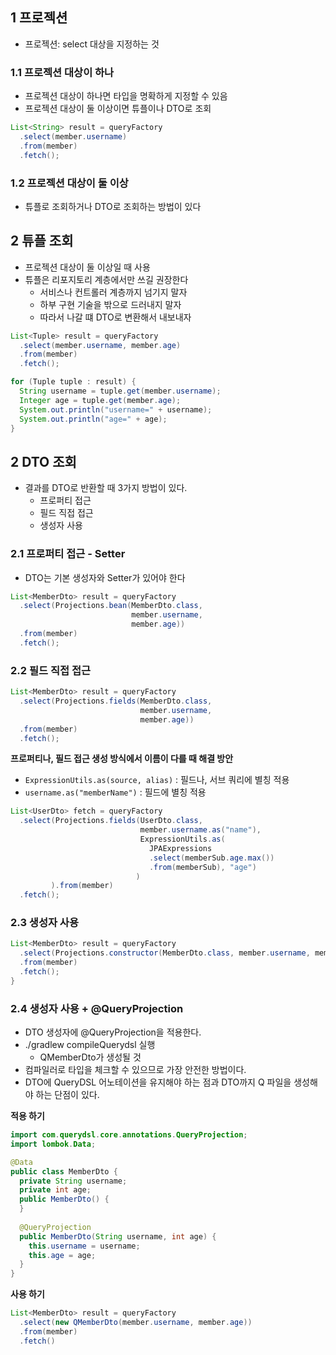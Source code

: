 ##  1 프로젝션

* 프로젝션: select 대상을 지정하는 것



###  1.1 프로젝션 대상이 하나

* 프로젝션 대상이 하나면 타입을 명확하게 지정할 수 있음 
* 프로젝션 대상이 둘 이상이면 튜플이나 DTO로 조회

```java
List<String> result = queryFactory
  .select(member.username)
  .from(member)
  .fetch();
```



###  1.2 프로젝션 대상이 둘 이상

* 튜플로 조회하거나 DTO로 조회하는 방법이 있다



##  2 튜플 조회

* 프로젝션 대상이 둘 이상일 때 사용
* 튜플은 리포지토리 계층에서만 쓰길 권장한다
  * 서비스나 컨트롤러 계층까지 넘기지 말자
  * 하부 구현 기술을 밖으로 드러내지 말자
  * 따라서 나갈 떄 DTO로 변환해서 내보내자


```java
List<Tuple> result = queryFactory
  .select(member.username, member.age)
  .from(member)
  .fetch();

for (Tuple tuple : result) {
  String username = tuple.get(member.username);
  Integer age = tuple.get(member.age);
  System.out.println("username=" + username);
  System.out.println("age=" + age);
}
```



##  2 DTO 조회

* 결과를 DTO로 반환할 때 3가지 방법이 있다.
  * 프로퍼티 접근
  * 필드 직접 접근
  * 생성자 사용



###  2.1 프로퍼티 접근 - Setter

* DTO는 기본 생성자와 Setter가 있어야 한다

```java
List<MemberDto> result = queryFactory
  .select(Projections.bean(MemberDto.class,
                           member.username,
                           member.age))
  .from(member)
  .fetch();
```



###  2.2 필드 직접 접근

```java
List<MemberDto> result = queryFactory
  .select(Projections.fields(MemberDto.class,
                             member.username,
                             member.age))
  .from(member)
  .fetch();
```

**프로퍼티나, 필드 접근 생성 방식에서 이름이 다를 때 해결 방안**

* `ExpressionUtils.as(source, alias)` : 필드나, 서브 쿼리에 별칭 적용 
* `username.as("memberName")` : 필드에 별칭 적용

```java
List<UserDto> fetch = queryFactory
  .select(Projections.fields(UserDto.class,
                             member.username.as("name"),
                             ExpressionUtils.as(
                               JPAExpressions
                               .select(memberSub.age.max())
                               .from(memberSub), "age")
                            )
         ).from(member)
  .fetch();
```



###  2.3 생성자 사용

```java
List<MemberDto> result = queryFactory
  .select(Projections.constructor(MemberDto.class, member.username, member.age))
  .from(member)
  .fetch();
}
```



###  2.4 생성자 사용 + @QueryProjection

* DTO 생성자에 @QueryProjection을 적용한다.
* ./gradlew compileQuerydsl 실행
  * QMemberDto가 생성될 것
* 컴파일러로 타입을 체크할 수 있으므로 가장 안전한 방법이다.
* DTO에 QueryDSL 어노테이션을 유지해야 하는 점과 DTO까지 Q 파일을 생성해야 하는 단점이 있다.

**적용 하기**

```java
import com.querydsl.core.annotations.QueryProjection;
import lombok.Data;

@Data
public class MemberDto {
  private String username;
  private int age;
  public MemberDto() {
  }
  
  @QueryProjection
  public MemberDto(String username, int age) {
    this.username = username;
    this.age = age;
  }
}
```

**사용 하기**

```java
List<MemberDto> result = queryFactory
  .select(new QMemberDto(member.username, member.age))
  .from(member)
  .fetch()
```